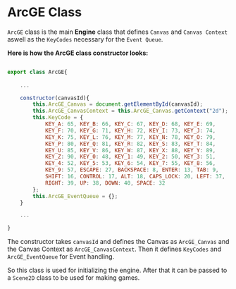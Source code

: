 # ArcGE Class

`ArcGE` class is the main **Engine** class that defines `Canvas` and `Canvas Context` aswell as the `KeyCodes` necessary for the `Event Queue`.

**Here is how the ArcGE class constructor looks:**
```js

export class ArcGE{
	
    ...

    constructor(canvasId){
		this.ArcGE_Canvas = document.getElementById(canvasId);
		this.ArcGE_CanvasContext = this.ArcGE_Canvas.getContext("2d");
		this.KeyCode = {
			KEY_A: 65, KEY_B: 66, KEY_C: 67, KEY_D: 68, KEY_E: 69,
			KEY_F: 70, KEY_G: 71, KEY_H: 72, KEY_I: 73, KEY_J: 74,
			KEY_K: 75, KEY_L: 76, KEY_M: 77, KEY_N: 78, KEY_O: 79,
			KEY_P: 80, KEY_Q: 81, KEY_R: 82, KEY_S: 83, KEY_T: 84,
			KEY_U: 85, KEY_V: 86, KEY_W: 87, KEY_X: 88, KEY_Y: 89,
			KEY_Z: 90, KEY_0: 48, KEY_1: 49, KEY_2: 50, KEY_3: 51,
			KEY_4: 52, KEY_5: 53, KEY_6: 54, KEY_7: 55, KEY_8: 56,
			KEY_9: 57, ESCAPE: 27, BACKSPACE: 8, ENTER: 13, TAB: 9,
			SHIFT: 16, CONTROL: 17, ALT: 18, CAPS_LOCK: 20, LEFT: 37,
			RIGHT: 39, UP: 38, DOWN: 40, SPACE: 32
		};
		this.ArcGE_EventQueue = {};
	}

    ...

}
```

The constructor takes `canvasId` and defines the Canvas as `ArcGE_Canvas` and the Canvas Context as `ArcGE_CanvasContext`. Then it defines `KeyCodes` and `ArcGE_EventQueue` for Event handling.

So this class is used for initializing the engine. After that it can be passed to a `Scene2D` class to be used for making games.
